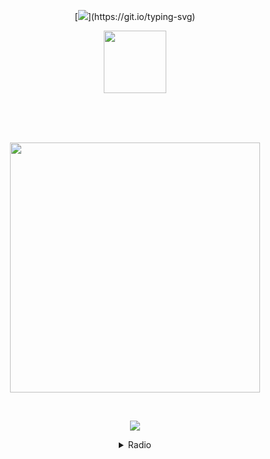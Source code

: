 <div align="center">

[![](https://readme-typing-svg.herokuapp.com?font=Fira+Code&pause=800&color=a69d94&center=true&vCenter=true&width=600&lines=little+Logan+.+.;Will+you+return+again?;We+can+renew+.+.;And+you+could+be+my+brother,;Once+again+.+.)](https://git.io/typing-svg)
<p align="center">
      <img height=100 src="https://files.catbox.moe/rsayx0.png">
</p>

<br>
<br>
<br>

<p align="center">
      <img height=400 src="https://files.catbox.moe/xa05il.png">
    </p>

<br> <p align="center">![](https://komarev.com/ghpvc/?username=Litanchovy&label=✦&color=A6A096)</p>

<div align="center">
<details>
<summary>Radio</summary>
      
[![spotify-github-profile](https://spotify-github-profile.kittinanx.com/api/view?uid=31rgvgg5dbtf4bjseamyqpvh3idm&cover_image=true&theme=natemoo-re&show_offline=false&background_color=121212&interchange=false&bar_color=a69d94&bar_color_cover=false)](https://github.com/kittinan/spotify-github-profile)
